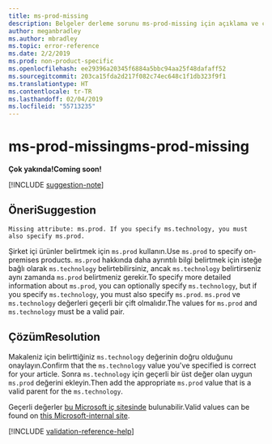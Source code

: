 ```yaml
---
title: ms-prod-missing
description: Belgeler derleme sorunu ms-prod-missing için açıklama ve çözüm
author: meganbradley
ms.author: mbradley
ms.topic: error-reference
ms.date: 2/2/2019
ms.prod: non-product-specific
ms.openlocfilehash: ee29396a20345f6884a5bbc94aa25f48dafaff52
ms.sourcegitcommit: 203ca15fda2d217f082c74ec648c1f1db323f9f1
ms.translationtype: HT
ms.contentlocale: tr-TR
ms.lasthandoff: 02/04/2019
ms.locfileid: "55713235"
---
```

# <a name="ms-prod-missing"></a><span data-ttu-id="65590-103">ms-prod-missing</span><span class="sxs-lookup"><span data-stu-id="65590-103">ms-prod-missing</span></span>

<span data-ttu-id="65590-104">**Çok yakında!**</span><span class="sxs-lookup"><span data-stu-id="65590-104">**Coming soon!**</span></span>

[!INCLUDE [suggestion-note](includes/suggestion-note.md)]

## <a name="suggestion"></a><span data-ttu-id="65590-105">Öneri</span><span class="sxs-lookup"><span data-stu-id="65590-105">Suggestion</span></span>

`Missing attribute: ms.prod. If you specify ms.technology, you must also specify ms.prod.`

<span data-ttu-id="65590-106">Şirket içi ürünler belirtmek için `ms.prod` kullanın.</span><span class="sxs-lookup"><span data-stu-id="65590-106">Use `ms.prod` to specify on-premises products.</span></span> <span data-ttu-id="65590-107">`ms.prod` hakkında daha ayrıntılı bilgi belirtmek için isteğe bağlı olarak `ms.technology` belirtebilirsiniz, ancak `ms.technology` belirtirseniz aynı zamanda `ms.prod` belirtmeniz gerekir.</span><span class="sxs-lookup"><span data-stu-id="65590-107">To specify more detailed information about `ms.prod`, you can optionally specify `ms.technology`, but if you specify `ms.technology`, you must also specify `ms.prod`.</span></span> <span data-ttu-id="65590-108">`ms.prod` ve `ms.technology` değerleri geçerli bir çift olmalıdır.</span><span class="sxs-lookup"><span data-stu-id="65590-108">The values for `ms.prod` and `ms.technology` must be a valid pair.</span></span>

## <a name="resolution"></a><span data-ttu-id="65590-109">Çözüm</span><span class="sxs-lookup"><span data-stu-id="65590-109">Resolution</span></span>

<span data-ttu-id="65590-110">Makaleniz için belirttiğiniz `ms.technology` değerinin doğru olduğunu onaylayın.</span><span class="sxs-lookup"><span data-stu-id="65590-110">Confirm that the `ms.technology` value you've specified is correct for your article.</span></span> <span data-ttu-id="65590-111">Sonra `ms.technology` için geçerli bir üst değer olan uygun `ms.prod` değerini ekleyin.</span><span class="sxs-lookup"><span data-stu-id="65590-111">Then add the appropriate `ms.prod` value that is a valid parent for the `ms.technology`.</span></span>

<span data-ttu-id="65590-112">Geçerli değerler [bu Microsoft iç sitesinde](https://docsmetadatatool.azurewebsites.net/whitelists) bulunabilir.</span><span class="sxs-lookup"><span data-stu-id="65590-112">Valid values can be found on [this Microsoft-internal site](https://docsmetadatatool.azurewebsites.net/whitelists).</span></span>

<!--make sure to add this file to your includes folder and verify the path-->
[!INCLUDE [validation-reference-help](includes/validation-reference-help.md)]
